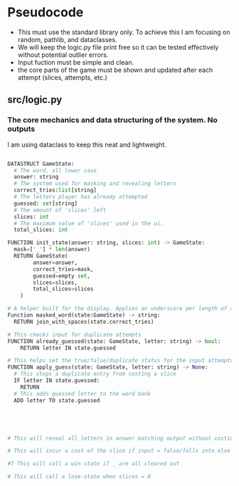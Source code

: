 # Pseudocode

* This must use the standard library only. To achieve this I am focusing on random, pathlib, and dataclasses.
* We will keep the logic.py file print free so it can be tested effectively without potential outlier errors.
* Input fuction must be simple and clean.
* the core parts of the game must be shown and updated after each attempt (slices, attempts, etc.)

## src/logic.py
### The core mechanics and data structuring of the system. No outputs

I am using dataclass to keep this neat and lightweight.

```python

DATASTRUCT GameState:
  # The word, all lower case
  answer: string
  # The system used for masking and revealing letters
  correct_tries:list[string]
  # The letters player has already attempted
  guessed: set[string]
  # The amount of 'slices' left
  slices: int
  # The maximum value of 'slices' used in the ui.
  total_slices: int

FUNCTION init_state(answer: string, slices: int) -> GameState:
  mask=['_'] * len(answer)
  RETURN GameState(
        answer=answer,
        correct_tries=mask,
        guessed=empty set,
        slices=slices,
        total_slices=slices
    )

# A helper built for the display. Applies an underscore per length of answer.
Function masked_word(state:GameState) -> string:
  RETURN join_with_spaces(state.correct_tries)

# This checks input for duplicate attempts
FUNCTION already_guessed(state: GameState, letter: string) -> bool:
    RETURN letter IN state.guessed

# This helps set the true/false/duplicate status for the input attempts
FUNCTION apply_guess(state: GameState, letter: string) -> None:
  # This stops a duplicate entry from costing a slice
  IF letter IN state.guessed:
    RETURN
  # This adds guessed letter to the word bank
  ADD letter TO state.guessed





# This will reveal all letters in answer matching output without costing a 'slice'

# This will incur a cost of the slice if input = false/falls into else

#T This will call a win-state if _ are all cleared out

# This will call a lose-state when slices = 0 

```

